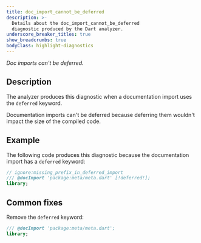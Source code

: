 ```yaml
---
title: doc_import_cannot_be_deferred
description: >-
  Details about the doc_import_cannot_be_deferred
  diagnostic produced by the Dart analyzer.
underscore_breaker_titles: true
show_breadcrumbs: true
bodyClass: highlight-diagnostics
---
```


_Doc imports can't be deferred._

## Description

The analyzer produces this diagnostic when a documentation import uses the
`deferred` keyword.

Documentation imports can't be deferred because deferring them wouldn't
impact the size of the compiled code.

## Example

The following code produces this diagnostic because the documentation
import has a `deferred` keyword:

```dart
// ignore:missing_prefix_in_deferred_import
/// @docImport 'package:meta/meta.dart' [!deferred!];
library;
```

## Common fixes

Remove the `deferred` keyword:

```dart
/// @docImport 'package:meta/meta.dart';
library;
```
